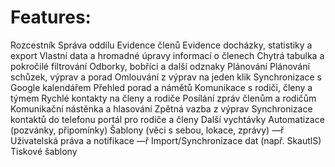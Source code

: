 # Features:
Rozcestník
Správa oddílu
Evidence členů
Evidence docházky, statistiky a export
Vlastní data a hromadné úpravy informací o členech
Chytrá tabulka a pokročilé filtrování
Odborky, bobříci a další odznaky
Plánování
Plánování schůzek, výprav a porad
Omlouvání z výprav na jeden klik
Synchronizace s Google kalendářem
Přehled porad a námětů
Komunikace s rodiči, členy a týmem
Rychlé kontakty na členy a rodiče
Posílání zpráv členům a rodičům
Komunikační nástěnka a hlasování
Zpětná vazba z výprav
Synchronizace kontaktů do telefonu
portál pro rodiče a členy
Další vychtávky
Automatizace (pozvánky, připomínky)
Šablony (věci s sebou, lokace, zprávy)
—ř Uživatelská práva a notifikace
—ř Import/Synchronizace dat (např. SkautlS)
Tiskové šablony